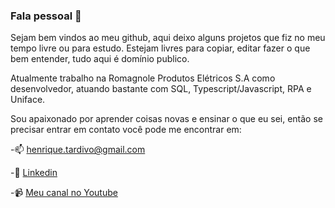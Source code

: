 ### Fala pessoal 👋

 Sejam bem vindos ao meu github, aqui deixo alguns projetos que fiz no meu tempo livre ou para estudo. Estejam livres para copiar, editar fazer o que bem entender, tudo aqui é domínio publico.

 Atualmente trabalho na Romagnole Produtos Elétricos S.A como desenvolvedor, atuando bastante com SQL, Typescript/Javascript, RPA e Uniface.

Sou apaixonado por aprender coisas novas e ensinar o que eu sei, então se precisar entrar em contato você pode me encontrar em:

-📫  henrique.tardivo@gmail.com   

-🤝 [Linkedin](https://www.linkedin.com/in/henrique-tardivo-50654a1a9/)

-📹 [Meu canal no Youtube](https://www.youtube.com/channel/UCex3OXnerpdGbDacfygILxQ)

<!--
**HenriqueTardivo/HenriqueTardivo** is a ✨ _special_ ✨ repository because its `README.md` (this file) appears on your GitHub profile.

Here are some ideas to get you started:

- 🔭 I’m currently working on ...
- 🌱 I’m currently learning ...
- 👯 I’m looking to collaborate on ...
- 🤔 I’m looking for help with ...
- 💬 Ask me about ...
- 📫 How to reach me: ...
- 😄 Pronouns: ...
- ⚡ Fun fact: ...
-->
